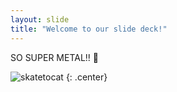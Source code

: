 ```yaml
---
layout: slide
title: "Welcome to our slide deck!"
---
```


SO SUPER METAL!! :guitar:

![skatetocat](https://octodex.github.com/images/skatetocat.png)
{: .center}
